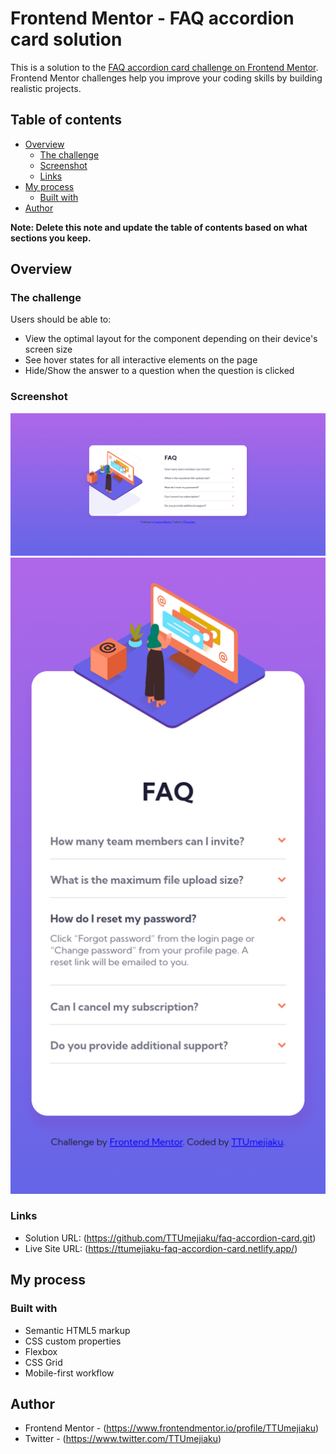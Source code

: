 # Frontend Mentor - FAQ accordion card solution

This is a solution to the [FAQ accordion card challenge on Frontend Mentor](https://www.frontendmentor.io/challenges/faq-accordion-card-XlyjD0Oam). Frontend Mentor challenges help you improve your coding skills by building realistic projects.

## Table of contents

- [Overview](#overview)
  - [The challenge](#the-challenge)
  - [Screenshot](#screenshot)
  - [Links](#links)
- [My process](#my-process)
  - [Built with](#built-with)
- [Author](#author)

**Note: Delete this note and update the table of contents based on what sections you keep.**

## Overview

### The challenge

Users should be able to:

- View the optimal layout for the component depending on their device's screen size
- See hover states for all interactive elements on the page
- Hide/Show the answer to a question when the question is clicked

### Screenshot

![](./design/MyDesign/Desktop-View__FAQ.png)
![](./design/MyDesign/Mobile-View__FAQ.png)

### Links

- Solution URL: (https://github.com/TTUmejiaku/faq-accordion-card.git)
- Live Site URL: (https://ttumejiaku-faq-accordion-card.netlify.app/)

## My process

### Built with

- Semantic HTML5 markup
- CSS custom properties
- Flexbox
- CSS Grid
- Mobile-first workflow

## Author

- Frontend Mentor - (https://www.frontendmentor.io/profile/TTUmejiaku)
- Twitter - (https://www.twitter.com/TTUmejiaku)
